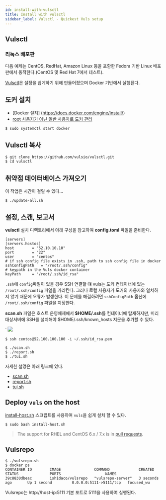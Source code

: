 ```yaml
---
id: install-with-vulsctl
title: Install with vulsctl
sidebar_label: Vulsctl - Quickest Vuls setup
---
```


## Vulsctl

### 리눅스 배포판
다음 예제는 CentOS, RedHat, Amazon Linux 등을 포함한 Fedora 기반 Linux 배포판에서 동작한다.(CentOS 및 Red Hat 7에서 테스트).

[Vulsctl](https://github.com/vulsio/vulsctl)은 설정을 쉽게하기 위해 만들어졌으며 Docker 기반에서 실행된다. 

## 도커 설치

- [Docker 설치] (https://docs.docker.com/engine/install/)
- [root 사용자가 아닌 일반 사용자로 도커 관리](https://docs.docker.com/install/linux/linux-postinstall/)

```bash
$ sudo systemctl start docker
```

## Vulsctl 복사

```bash
$ git clone https://github.com/vulsio/vulsctl.git
$ cd vulsctl
```

## 취약점 데이터베이스 가져오기

이 작업은 시간이 걸릴 수 있다...

```
$ ./update-all.sh
```

## 설정, 스캔, 보고서

**vulsctl** 설치 디렉토리에서 아래 구성을 참고하여 **config.toml** 파일을 준비한다.

```
[servers]
[servers.hostos]
host        = "52.10.10.10"
port        = "22"
user        = "centos"
# if ssh config file exists in .ssh, path to ssh config file in docker
sshConfigPath   = "/root/.ssh/config" 
# keypath in the Vuls docker container
keyPath     = "/root/.ssh/id_rsa"
```
`.ssh`에 `config`파일이 있을 경우 SSH 연결할 떄 vuls는 도커 컨테이너에 있는 `/root/.ssh/config` 파일을 가리킨다.
그러나 로컬 사용자가 도커의 사용자와 일치하지 않기 때문에 오류가 발생한다.
이 문제를 해결하려면 `sshConfigPath` 옵션에 `/root/.ssh/config`  파일을 지정한다.

**scan.sh** 파일은 호스트 운영체제에서 **$HOME/.ssh**를 컨테이너에 탑재하지만,
미리 대상서버에 SSH를 설치해야 $HOME/.ssh/known_hosts 지문을 추가할 수 있다.

`
![](https://user-images.githubusercontent.com/534611/66093182-20535f00-e5ca-11e9-8060-8c9247abcefa.jpg)

```
$ ssh centos@52.100.100.100 -i ~/.ssh/id_rsa.pem
```

```
$ ./scan.sh
$ ./report.sh
$ ./tui.sh
```

자세한 설명은 아래 링크에 있다.
- [scan.sh](https://github.com/vulsio/vulsctl/blob/master/scan.sh)
- [report.sh](https://github.com/vulsio/vulsctl/blob/master/report.sh)
- [tui.sh](https://github.com/vulsio/vulsctl/blob/master/tui.sh)

## Deploy `vuls` on the host

[install-host.sh](https://github.com/vulsio/vulsctl/blob/5efed5284bf97e9915563644d90411490bcf47ce/install-host.sh) 스크립트를 사용하여 `vuls`을 쉽게 설치 할 수 있다.

```bash
$ sudo bash install-host.sh
```

> The support for RHEL and CentOS 6.x / 7.x is in [pull requests](https://github.com/vulsio/vulsctl/pulls).

## Vulsrepo

```
$ ./vulsrepo.sh
$ docker ps
CONTAINER ID        IMAGE               COMMAND             CREATED             STATUS              PORTS                    NAMES
39c8830dbeac        ishidaco/vulsrepo   "vulsrepo-server"   3 seconds ago       Up 1 second         0.0.0.0:5111->5111/tcp   focused_wu
```

Vulsrepo는 http://host-ip:5111 기본 포트로 5111을 사용하여 실행된다.
